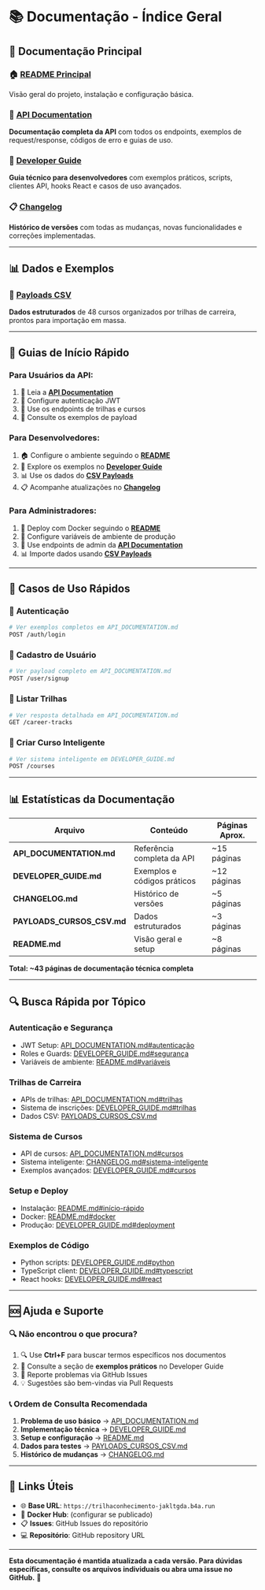 # 📚 Documentação - Índice Geral

## 🎯 Documentação Principal

### 🏠 [README Principal](./README.md)

Visão geral do projeto, instalação e configuração básica.

### 📖 [API Documentation](./API_DOCUMENTATION.md)

**Documentação completa da API** com todos os endpoints, exemplos de request/response, códigos de erro e guias de uso.

### 🔧 [Developer Guide](./DEVELOPER_GUIDE.md)

**Guia técnico para desenvolvedores** com exemplos práticos, scripts, clientes API, hooks React e casos de uso avançados.

### 📋 [Changelog](./CHANGELOG.md)

**Histórico de versões** com todas as mudanças, novas funcionalidades e correções implementadas.

---

## 📊 Dados e Exemplos

### 🎯 [Payloads CSV](./PAYLOADS_CURSOS_CSV.md)

**Dados estruturados** de 48 cursos organizados por trilhas de carreira, prontos para importação em massa.

---

## 🚀 Guias de Início Rápido

### Para **Usuários da API**:

1. 📖 Leia a **[API Documentation](./API_DOCUMENTATION.md)**
2. 🔐 Configure autenticação JWT
3. 🎯 Use os endpoints de trilhas e cursos
4. 📝 Consulte os exemplos de payload

### Para **Desenvolvedores**:

1. 🏠 Configure o ambiente seguindo o **[README](./README.md)**
2. 🔧 Explore os exemplos no **[Developer Guide](./DEVELOPER_GUIDE.md)**
3. 📊 Use os dados do **[CSV Payloads](./PAYLOADS_CURSOS_CSV.md)**
4. 📋 Acompanhe atualizações no **[Changelog](./CHANGELOG.md)**

### Para **Administradores**:

1. 🐳 Deploy com Docker seguindo o **[README](./README.md)**
2. 🔑 Configure variáveis de ambiente de produção
3. 📖 Use endpoints de admin da **[API Documentation](./API_DOCUMENTATION.md)**
4. 📊 Importe dados usando **[CSV Payloads](./PAYLOADS_CURSOS_CSV.md)**

---

## 🎯 Casos de Uso Rápidos

### 🔐 **Autenticação**

```bash
# Ver exemplos completos em API_DOCUMENTATION.md
POST /auth/login
```

### 👤 **Cadastro de Usuário**

```bash
# Ver payload completo em API_DOCUMENTATION.md
POST /user/signup
```

### 🎯 **Listar Trilhas**

```bash
# Ver resposta detalhada em API_DOCUMENTATION.md
GET /career-tracks
```

### 📖 **Criar Curso Inteligente**

```bash
# Ver sistema inteligente em DEVELOPER_GUIDE.md
POST /courses
```

---

## 📊 Estatísticas da Documentação

| Arquivo                    | Conteúdo                    | Páginas Aprox. |
| -------------------------- | --------------------------- | -------------- |
| **API_DOCUMENTATION.md**   | Referência completa da API  | ~15 páginas    |
| **DEVELOPER_GUIDE.md**     | Exemplos e códigos práticos | ~12 páginas    |
| **CHANGELOG.md**           | Histórico de versões        | ~5 páginas     |
| **PAYLOADS_CURSOS_CSV.md** | Dados estruturados          | ~3 páginas     |
| **README.md**              | Visão geral e setup         | ~8 páginas     |

**Total: ~43 páginas de documentação técnica completa**

---

## 🔍 Busca Rápida por Tópico

### **Autenticação e Segurança**

- JWT Setup: [API_DOCUMENTATION.md#autenticação](./API_DOCUMENTATION.md#🔐-autenticação)
- Roles e Guards: [DEVELOPER_GUIDE.md#segurança](./DEVELOPER_GUIDE.md#9-segurança)
- Variáveis de ambiente: [README.md#variáveis](./README.md#🌍-variáveis-de-ambiente)

### **Trilhas de Carreira**

- APIs de trilhas: [API_DOCUMENTATION.md#trilhas](./API_DOCUMENTATION.md#🎯-trilhas-de-carreira)
- Sistema de inscrições: [DEVELOPER_GUIDE.md#trilhas](./DEVELOPER_GUIDE.md#13-inscrição-em-trilha)
- Dados CSV: [PAYLOADS_CURSOS_CSV.md](./PAYLOADS_CURSOS_CSV.md)

### **Sistema de Cursos**

- API de cursos: [API_DOCUMENTATION.md#cursos](./API_DOCUMENTATION.md#📖-cursos)
- Sistema inteligente: [CHANGELOG.md#sistema-inteligente](./CHANGELOG.md#sistema-inteligente-de-criação-de-cursos)
- Exemplos avançados: [DEVELOPER_GUIDE.md#cursos](./DEVELOPER_GUIDE.md#2-gestão-de-cursos-admin)

### **Setup e Deploy**

- Instalação: [README.md#início-rápido](./README.md#🚀-início-rápido)
- Docker: [README.md#docker](./README.md#🐳-executar-com-docker-recomendado)
- Produção: [DEVELOPER_GUIDE.md#deployment](./DEVELOPER_GUIDE.md#🚀-deployment-guide)

### **Exemplos de Código**

- Python scripts: [DEVELOPER_GUIDE.md#python](./DEVELOPER_GUIDE.md#31-script-para-criação-em-massa-de-cursos)
- TypeScript client: [DEVELOPER_GUIDE.md#typescript](./DEVELOPER_GUIDE.md#41-cliente-api-typescript)
- React hooks: [DEVELOPER_GUIDE.md#react](./DEVELOPER_GUIDE.md#42-hook-react-para-api)

---

## 🆘 Ajuda e Suporte

### 🔍 **Não encontrou o que procura?**

1. 🔍 Use **Ctrl+F** para buscar termos específicos nos documentos
2. 📖 Consulte a seção de **exemplos práticos** no Developer Guide
3. 🐛 Reporte problemas via GitHub Issues
4. 💡 Sugestões são bem-vindas via Pull Requests

### 📞 **Ordem de Consulta Recomendada**

1. **Problema de uso básico** → [API_DOCUMENTATION.md](./API_DOCUMENTATION.md)
2. **Implementação técnica** → [DEVELOPER_GUIDE.md](./DEVELOPER_GUIDE.md)
3. **Setup e configuração** → [README.md](./README.md)
4. **Dados para testes** → [PAYLOADS_CURSOS_CSV.md](./PAYLOADS_CURSOS_CSV.md)
5. **Histórico de mudanças** → [CHANGELOG.md](./CHANGELOG.md)

---

## 🎯 Links Úteis

- 🌐 **Base URL**: `https://trilhaconhecimento-jakltgda.b4a.run`
- 🐳 **Docker Hub**: (configurar se publicado)
- 📋 **Issues**: GitHub Issues do repositório
- 💻 **Repositório**: GitHub repository URL

---

**Esta documentação é mantida atualizada a cada versão. Para dúvidas específicas, consulte os arquivos individuais ou abra uma issue no GitHub.** 🚀
